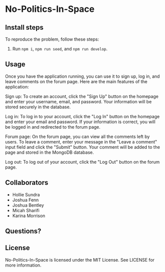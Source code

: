 # No-Politics-In-Space


## Install steps

To reproduce the problem, follow these steps:

1. Run `npm i`, `npm run seed`, and `npm run develop`.

## Usage

Once you have the application running, you can use it to sign up, log in, and leave comments on the forum page. Here are the main features of the application:

Sign up: To create an account, click the "Sign Up" button on the homepage and enter your username, email, and password. Your information will be stored securely in the database.

Log in: To log in to your account, click the "Log In" button on the homepage and enter your email and password. If your information is correct, you will be logged in and redirected to the forum page.

Forum page: On the forum page, you can view all the comments left by users. To leave a comment, enter your message in the "Leave a comment" input field and click the "Submit" button. Your comment will be added to the page and stored in the MongoDB database.

Log out: To log out of your account, click the "Log Out" button on the forum page.

  ## Collaborators 
 * Hollie Sundra
 * Joshua Fenn
 * Joshua Bentley
 * Micah Sharifi
 * Karina Morrison
  
  ## Questions?

## License
No-Politics-In-Space is licensed under the MIT License. See LICENSE for more information.